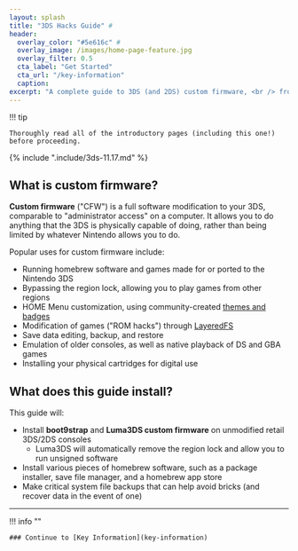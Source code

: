 ```yaml
---
layout: splash
title: "3DS Hacks Guide" #
header:
  overlay_color: "#5e616c" #
  overlay_image: /images/home-page-feature.jpg
  overlay_filter: 0.5
  cta_label: "Get Started"
  cta_url: "/key-information"
  caption:
excerpt: "A complete guide to 3DS (and 2DS) custom firmware, <br /> from stock to boot9strap.<br />"
---
```


!!! tip

    Thoroughly read all of the introductory pages (including this one!) before proceeding.

{% include ".include/3ds-11.17.md" %}

## What is custom firmware?

**Custom firmware** ("CFW") is a full software modification to your 3DS, comparable to "administrator access" on a computer. It allows you to do anything that the 3DS is physically capable of doing, rather than being limited by whatever Nintendo allows you to do.

Popular uses for custom firmware include:

* Running homebrew software and games made for or ported to the Nintendo 3DS
* Bypassing the region lock, allowing you to play games from other regions
* HOME Menu customization, using community-created [themes and badges](https://themeplaza.art)
* Modification of games ("ROM hacks") through [LayeredFS](https://github.com/knight-ryu12/godmode9-layeredfs-usage/wiki/Using-Luma3DS'-layeredfs-(Only-version-8.0-and-higher))
* Save data editing, backup, and restore
* Emulation of older consoles, as well as native playback of DS and GBA games
* Installing your physical cartridges for digital use

## What does this guide install?

This guide will:

+ Install **boot9strap** and **Luma3DS custom firmware** on unmodified retail 3DS/2DS consoles
    + Luma3DS will automatically remove the region lock and allow you to run unsigned software
+ Install various pieces of homebrew software, such as a package installer, save file manager, and a homebrew app store
+ Make critical system file backups that can help avoid bricks (and recover data in the event of one)

___

!!! info ""

    ### Continue to [Key Information](key-information)
